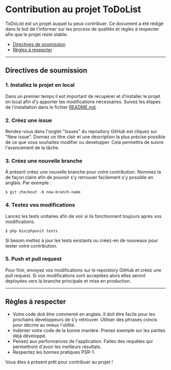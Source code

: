 <h1>Contribution au projet ToDoList</h1>
ToDoList est un projet auquel tu peux contribuer. Ce document a été rédigé dans le but de t’informer sur les process de 
qualités et règles à respecter afin que le projet reste stable. <br/>
    <ul>
        <li><a href="#directives">Directives de soumission</a></li>
        <li><a href="#regles">Règles à respecter</a></li>
    </ul>
<hr>

<h2 id="directives">Directives de soumission</h2>
<h3>1. Installez le projet en local</h3>
Dans un premier temps il est important de récupérer et d’installer le projet en local afin d’y apporter les modifications 
nécessaires. Suivez les étapes de l'installation dans le fichier <a href="https://github.com/benjaminroche4/ToDoList/blob/master/README.md">README.md</a>.

<h3>2. Créez une issue</h3>
Rendez-vous dans l'onglet "Issues" du repository GitHub est cliquez sur "New issue". 
Donnez un titre clair et une description la plus précise possible de ce que vous souhaitez modifier ou developper. 
Cela permettra de suivre l'avancement de la tâche. 

<h3>3. Créez une nouvelle branche</h3>
À présent créez une nouvelle branche pour votre contribution. Nommez la de façon claire afin de pouvoir s'y retrouver facilement
s'y possible en anglais. 
Par exemple : 

```
$ git checkout -b new-branch-name
```

<h3>4. Testez vos modifications</h3>
Lancez les tests unitaires afin de voir si ils fonctionnent toujours après vos modifications.

```
$ php bin/phpunit tests 
```

Si besoin mettez à jour les tests existants ou créez-en de nouveaux pour tester votre contribution.

<h3>5. Push et pull request</h3>
Pour finir, envoyez vos modifications sur le repoistory GitHub et créez une pull request. Si vos modifications sont acceptées 
alors elles seront deployées vers la branche principale et mise en production. 
<hr>

<h2 id="regles">Règles à respecter</h2>
    <ul>
        <li>Votre code doit être commenté en anglais. Il doit être facile pour les prochains developpeurs de s'y retrouver.
        Utiliser des phrases concis pour décrire au mieux l'utilité.</li>
        <li>Indenter votre code de la bonne manière. Prenez exemple sur les parties déjà développé.</li>
        <li>Pensez aux performances de l'application. Faites des requêtes qui permettront d'avoir les meilleurs résultats.</li>
        <li>Respectez les bonnes pratiques PSR-1.</li> 
    </ul>

Vous êtes à présent prêt pour contribuer au projet ! 